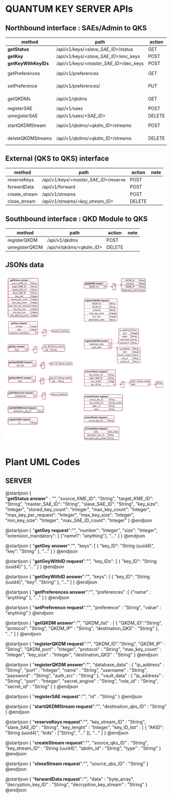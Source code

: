 # QUANTUM KEY SERVER APIs
## Northbound interface : SAEs/Admin to QKS

| method                | path  | action| note  | 
|-------                | ----  | ------| ----  |
| **getStatus**         | /api/v1/keys/*<slave_SAE_ID>*/status      | GET    |            |
| **getKey**            | /api/v1/keys/*<slave_SAE_ID>*/enc_keys    | POST   |            |
| **getKeyWithKeyIDs**  | /api/v1/keys/*<master_SAE_ID>*/dec_keys   | POST   |            |
| getPreferences        | /api/v1/preferences                       | GET    | admin only |
| setPreference         | /api/v1/preferences/*<preference>*        | PUT    | admin only |
| getQKDMs              | /api/v1/qkdms                             | GET    | admin only |
| registerSAE           | /api/v1/saes                              | POST   |            |
| unregisterSAE         | /api/v1/saes/*<SAE_ID>*                   | DELETE |            |
| startQKDMStream       | /api/v1/qkdms/*<qkdm_ID>*/streams          | POST   | admin only |
| deleteQKDMStreams     | /api/v1/qkdms/*<qkdm_ID>*/streams          | DELETE | admin only |

## External (QKS to QKS) interface 

| method                | path  | action| note  | 
|-------                | ----  | ------| ----  |
| reserveKeys           | /api/v1/keys/*<master_SAE_ID>*/reserve  | POST   |       |
| forwardData           | /api/v1/forward                         | POST   |       |
| create_stream         | /api/v1/streams                         | POST   |       |
| close_stream          | /api/v1/streams/*<key_stream_ID>*       | DELETE |       |
 

## Southbound interface :  QKD Module to QKS
| method                | path  | action| note  | 
|-------                | ----  | ------| ----  |
| registerQKDM          | /api/v1/qkdms             | POST      |       |
| unregisterQKDM        | /api/vi/qkdms/*<qkdm_ID>* | DELETE    |       |


## JSONs data
![](./img/API_server_JSON.png)


# Plant UML Codes 
## SERVER

@startjson
{   
    "**getStatus answer**" : "",
	"source_KME_ID": "String",
    "target_KME_ID": "String",
    "master_SAE_ID": "String",
    "slave_SAE_ID": "String",
    "key_size": "Integer",
    "stored_key_count": "Integer",
    "max_key_count": "Integer",
    "max_key_per_request": "Integer",
    "max_key_size": "Integer",
    "min_key_size": "Integer",
    "max_SAE_ID_count": "Integer"
}
@endjson

@startjson
{
    "**getGey request**":"",
    "number": "Integer",
    "size": "Integer",
    "extension_mandatory": [
    {"name1": "anything"},
    "..."
    ]
}
@endjson

@startjson
{
    "**getGey answer**":"",
    "keys": [
    {
    "key_ID": "String (uuid4)",
    "key": "String"
    },
    "..."
    ]
}
@endjson

@startjson
{
    "**getGeyWithID request**":"",
    "key_IDs": [
    { "key_ID": "String (uuid4)" },
    "..."
    ]
}
@endjson

@startjson
{
    "**getGeyWithID answer**":"",
    "keys": [
    {
    "key_ID": "String (uuid4)",
    "key": "String"
    },
    "..."
    ]
}
@endjson


@startjson
{
    "**getPreferences answer**":"",
    "preferences" :[
        {"name" : "anything" },
        "..."
    ]
}
@endjson

@startjson
{
    "**setPreference request**":"",
    "preference" : "String",
    "value" : "anything"
}
@endjson

@startjson
{
    "**getQKDM answer**":"",
    "QKDM_list" : [
        {   "QKDM_ID":"String", 
            "protocol": "String",
            "QKDM_IP" : "String",
            "destination_QKS" : "String" },
        "..."
    ]
}
@endjson

@startjson
{
    "**registerQKDM request**":"",
    "QKDM_ID":"String",
    "QKDM_IP" : "String",
    "QKDM_port" : "Integer", 
    "protocol" : "String",
    "max_key_count" : "Integer", 
    "key_size" : "Integer",
    "destination_QKS" : "String"
}
@endjson

@startjson
{
    "**registerQKDM answer**":"",
    "database_data" : {
        "ip_address" : "String",
        "port" : "Integer", 
        "name" : "String",
        "username" : "String", 
        "password" : "String",
        "auth_src" : "String"
    },
    "vault_data" : {
        "ip_address" : "String",
        "port" : "Integer",
        "secret_engine" : "String",
        "role_id" : "String",
        "secret_id" : "String"
    }
}
@endjson

@startjson
{
    "**registerSAE request**":"",
    "id" : "String"
}
@endjson


@startjson
{
    "**startQKDMStream request**":"",
    "destination_qks_ID" : "String" 
}
@endjson


@startjson
{
    "**reserveKeys request**":"",
    "key_stream_ID" : "String",
    "slave_SAE_ID" : "String", 
    "key_lenght" : "Integer",
    "key_ID_list" :     [ 
        { "AKID": "String (uuid4)",
            "kids" : ["String", "..." ]},
        "..."
    ]
}
@endjson

@startjson
{
    "**createStream request**":"",
    "source_qks_ID" : "String",
    "key_stream_ID" : "String (uuid4)",
    "qkdm_id" : "String",
    "type" : "String"
}
@endjson

@startjson
{
    "**closeStream request**":"",
    "source_qks_ID" : "String"
}
@endjson

@startjson
{
    "**forwardData request**":"",
    "data" : "byte_array",
    "decryption_key_ID" : "String",
    "decryption_key_stream" : "String"
}
@endjson

